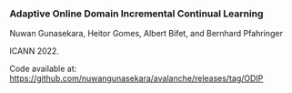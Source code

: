 ### Adaptive Online Domain Incremental Continual Learning

Nuwan Gunasekara, Heitor Gomes, Albert Bifet, and Bernhard Pfahringer 

ICANN 2022.

Code available at: https://github.com/nuwangunasekara/avalanche/releases/tag/ODIP